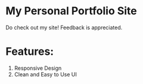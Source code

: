 # My Personal Portfolio Site
Do check out my site! Feedback is appreciated.
# Features:
1. Responsive Design
2. Clean and Easy to Use UI
